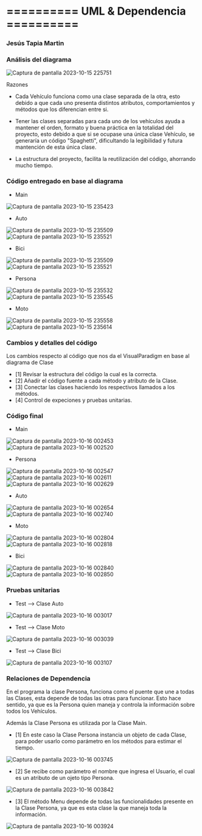 # ========== UML & Dependencia ==========
### Jesús Tapia Martin

### Análisis del diagrama
![Captura de pantalla 2023-10-15 225751](https://github.com/JesusTapiaMartin/UmlDependencias/assets/142464450/8565a1cc-3b50-4e69-aff6-f6978f25dd0a)


Razones
* Cada Vehículo funciona como una clase separada de la otra, esto debido a que cada uno presenta distintos atributos, comportamientos y métodos que los diferencian entre si.

  
* Tener las clases separadas para cada uno de los vehículos ayuda a mantener el orden, formato y buena práctica en la totalidad del proyecto, esto debido a que si se ocupase una única clase Vehículo,
  se generaría un código "Spaghetti", dificultando la legibilidad y futura mantención de esta única clase.


* La estructura del proyecto, facilita la reutilización del código, ahorrando mucho tiempo.

  
### Código entregado en base al diagrama
* Main

![Captura de pantalla 2023-10-15 235423](https://github.com/JesusTapiaMartin/UmlDependencias/assets/142464450/e21d5c0f-dd0c-413b-b6a7-645d47818721)


* Auto
  
![Captura de pantalla 2023-10-15 235509](https://github.com/JesusTapiaMartin/UmlDependencias/assets/142464450/fd400e8e-c334-4384-9733-5326409f04f5)
![Captura de pantalla 2023-10-15 235521](https://github.com/JesusTapiaMartin/UmlDependencias/assets/142464450/9f34d9ac-8c06-4e42-8dd9-6f8ed15a3e7a)


* Bici
  
![Captura de pantalla 2023-10-15 235509](https://github.com/JesusTapiaMartin/UmlDependencias/assets/142464450/46382cdf-0772-412a-b11a-4738d42183d6)
![Captura de pantalla 2023-10-15 235521](https://github.com/JesusTapiaMartin/UmlDependencias/assets/142464450/554b35c7-2eaf-4550-bcb0-01850a293b84)



* Persona
  
![Captura de pantalla 2023-10-15 235532](https://github.com/JesusTapiaMartin/UmlDependencias/assets/142464450/59d8c10e-40a9-4aee-955b-eefed4a9b7a1)
![Captura de pantalla 2023-10-15 235545](https://github.com/JesusTapiaMartin/UmlDependencias/assets/142464450/edb703b9-a858-4421-bcf2-e34286c3413b)



* Moto
  
![Captura de pantalla 2023-10-15 235558](https://github.com/JesusTapiaMartin/UmlDependencias/assets/142464450/643f2236-b414-4c47-bf1c-a2a717269edb)
![Captura de pantalla 2023-10-15 235614](https://github.com/JesusTapiaMartin/UmlDependencias/assets/142464450/a9e21f9a-ba9b-40c2-964a-fcc123af8d5d)




### Cambios y detalles del código
Los cambios respecto al código que nos da el VisualParadigm en base al diagrama de Clase
* [1] Revisar la estructura del código la cual es la correcta.
* [2] Añadír el código fuente a cada método y atributo de la Clase.
* [3] Conectar las clases haciendo los respectivos llamados a los métodos.
* [4] Control de expeciones y pruebas unitarias.


### Código final
* Main

![Captura de pantalla 2023-10-16 002453](https://github.com/JesusTapiaMartin/UmlDependencias/assets/142464450/3d26fe48-c8f0-4acc-9c71-bbb1600fe3b5)
![Captura de pantalla 2023-10-16 002520](https://github.com/JesusTapiaMartin/UmlDependencias/assets/142464450/e4543364-a6fe-418d-9e36-222ee5e74594)


* Persona

![Captura de pantalla 2023-10-16 002547](https://github.com/JesusTapiaMartin/UmlDependencias/assets/142464450/d3648cd2-63cf-4677-8d75-a1965e43ff49)
![Captura de pantalla 2023-10-16 002611](https://github.com/JesusTapiaMartin/UmlDependencias/assets/142464450/96db4fae-696f-4f70-8269-75728b95e830)
![Captura de pantalla 2023-10-16 002629](https://github.com/JesusTapiaMartin/UmlDependencias/assets/142464450/6a0a3360-e068-43ea-b947-a9ba5fc75fda)


* Auto
  
![Captura de pantalla 2023-10-16 002654](https://github.com/JesusTapiaMartin/UmlDependencias/assets/142464450/f39b7e4d-2dfd-47ce-a707-2f0ac70c1c37)
![Captura de pantalla 2023-10-16 002740](https://github.com/JesusTapiaMartin/UmlDependencias/assets/142464450/64b93d14-c537-4289-bf53-a64cb6ea027f)



* Moto

![Captura de pantalla 2023-10-16 002804](https://github.com/JesusTapiaMartin/UmlDependencias/assets/142464450/2bfc2981-c313-42b8-9ad4-596b866d7aa4)
![Captura de pantalla 2023-10-16 002818](https://github.com/JesusTapiaMartin/UmlDependencias/assets/142464450/ff855fd8-5c25-4ce6-97a2-deb3d83c17a2)


* Bici

![Captura de pantalla 2023-10-16 002840](https://github.com/JesusTapiaMartin/UmlDependencias/assets/142464450/e6330894-fad9-4db5-99fb-a60f25b5ef0a)
![Captura de pantalla 2023-10-16 002850](https://github.com/JesusTapiaMartin/UmlDependencias/assets/142464450/4001ef68-5417-41f1-ba6f-e186c3ba446e)



### Pruebas unitarias

* Test --> Clase Auto
  
![Captura de pantalla 2023-10-16 003017](https://github.com/JesusTapiaMartin/UmlDependencias/assets/142464450/75ddb8c3-636a-402b-a692-10d34051e36e)


* Test --> Clase Moto
  
 ![Captura de pantalla 2023-10-16 003039](https://github.com/JesusTapiaMartin/UmlDependencias/assets/142464450/2a6be235-d2c1-4b65-b289-18415b18f936)


* Test --> Clase Bici

![Captura de pantalla 2023-10-16 003107](https://github.com/JesusTapiaMartin/UmlDependencias/assets/142464450/5c1cd811-af53-493e-9a65-606db95156bb)



### Relaciones de Dependencia
En el programa la clase Persona, funciona como el puente que une a todas las Clases, esta depende de  todas las otras 
para funcionar. Esto hace sentido, ya que es la Persona quien maneja y controla la información sobre todos los Vehículos.

Además la Clase Persona es utilizada por la Clase Main.

* [1] En este caso la Clase Persona instancia un objeto de cada Clase, para poder usarlo como parámetro en los métodos para estimar el tiempo.

![Captura de pantalla 2023-10-16 003745](https://github.com/JesusTapiaMartin/UmlDependencias/assets/142464450/38d6f011-5b3c-4a2e-9fb3-5cddbc691c66)



* [2] Se recibe como parámetro el nombre que ingresa el Usuario, el cual es un atributo de un ojeto tipo Persona.

![Captura de pantalla 2023-10-16 003842](https://github.com/JesusTapiaMartin/UmlDependencias/assets/142464450/0f674358-3d34-4b0a-8a4d-65faeb252ce1)



* [3] El método Menu depende de todas las funcionalidades presente en la Clase Persona, ya que es esta clase la que maneja toda la información.

![Captura de pantalla 2023-10-16 003924](https://github.com/JesusTapiaMartin/UmlDependencias/assets/142464450/e6532685-9e39-4131-8a3d-b0d3e3ba9ad8)








